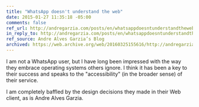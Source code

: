 ```yaml
---
title: "WhatsApp doesn't understand the web"
date: 2015-01-27 11:35:18 -05:00
comments: false
ref_url: http://andregarzia.com/posts/en/whatsappdoesntunderstandtheweb/
in_reply_to: http://andregarzia.com/posts/en/whatsappdoesntunderstandtheweb/
ref_source: Andre Alves Garzia’s Blog
archived: https://web.archive.org/web/20160325155616/http://andregarzia.com/posts/en/whatsappdoesntunderstandtheweb/
---
```


I am not a WhatsApp user, but I have long been impressed with the way they embrace operating systems others ignore. I think it has been a key to their success and speaks to the "accessibility" (in the broader sense) of their service.

I am completely baffled by the design decisions they made in their Web client, as is Andre Alves Garzia.